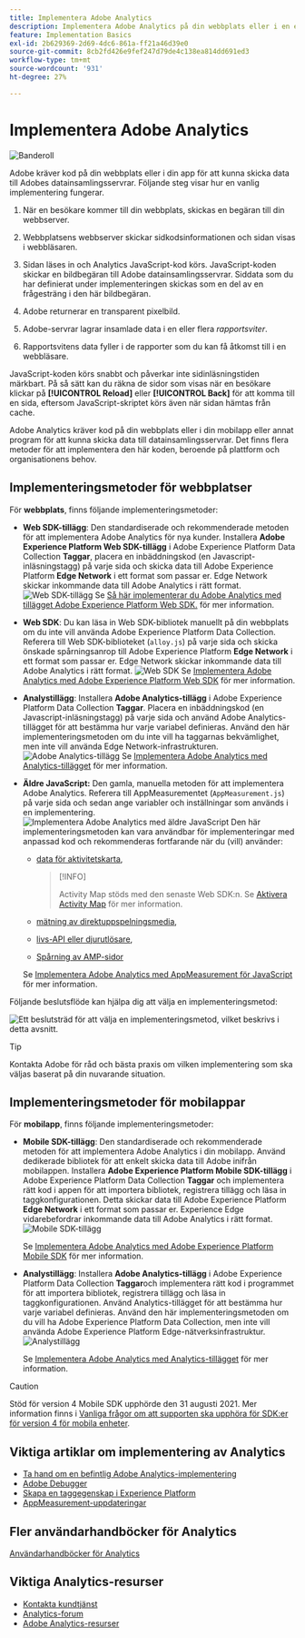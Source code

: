 ```yaml
---
title: Implementera Adobe Analytics
description: Implementera Adobe Analytics på din webbplats eller i en egenskap eller app.
feature: Implementation Basics
exl-id: 2b629369-2d69-4dc6-861a-ff21a46d39e0
source-git-commit: 8cb2fd426e9fef247d79de4c138ea814dd691ed3
workflow-type: tm+mt
source-wordcount: '931'
ht-degree: 27%

---
```


# Implementera Adobe Analytics

![Banderoll](../../assets/doc_banner_implement.png)

Adobe kräver kod på din webbplats eller i din app för att kunna skicka data till Adobes datainsamlingsservrar. Följande steg visar hur en vanlig implementering fungerar.

1. När en besökare kommer till din webbplats, skickas en begäran till din webbserver.
2. Webbplatsens webbserver skickar sidkodsinformationen och sidan visas i webbläsaren.
3. Sidan läses in och Analytics JavaScript-kod körs.
JavaScript-koden skickar en bildbegäran till Adobe datainsamlingsservrar. Siddata som du har definierat under implementeringen skickas som en del av en frågesträng i den här bildbegäran.

4. Adobe returnerar en transparent pixelbild.
5. Adobe-servrar lagrar insamlade data i en eller flera *rapportsviter*.
6. Rapportsvitens data fyller i de rapporter som du kan få åtkomst till i en webbläsare.

JavaScript-koden körs snabbt och påverkar inte sidinläsningstiden märkbart. På så sätt kan du räkna de sidor som visas när en besökare klickar på **[!UICONTROL Reload]** eller **[!UICONTROL Back]** för att komma till en sida, eftersom JavaScript-skriptet körs även när sidan hämtas från cache.

Adobe Analytics kräver kod på din webbplats eller i din mobilapp eller annat program för att kunna skicka data till datainsamlingsservrar. Det finns flera metoder för att implementera den här koden, beroende på plattform och organisationens behov.

## Implementeringsmetoder för webbplatser

För **webbplats**, finns följande implementeringsmetoder:

* **Web SDK-tillägg**: Den standardiserade och rekommenderade metoden för att implementera Adobe Analytics för nya kunder. Installera **Adobe Experience Platform Web SDK-tillägg** i Adobe Experience Platform Data Collection **Taggar**, placera en inbäddningskod (en Javascript-inläsningstagg) på varje sida och skicka data till Adobe Experience Platform **Edge Network** i ett format som passar er. Edge Network skickar inkommande data till Adobe Analytics i rätt format.
  ![Web SDK-tillägg](./assets/websdk-extension-implementation.png)
Se [Så här implementerar du Adobe Analytics med tillägget Adobe Experience Platform Web SDK.](./aep-edge/overview.md) för mer information.

* **Web SDK**: Du kan läsa in Web SDK-bibliotek manuellt på din webbplats om du inte vill använda Adobe Experience Platform Data Collection. Referera till Web SDK-biblioteket (`alloy.js`) på varje sida och skicka önskade spårningsanrop till Adobe Experience Platform **Edge Network** i ett format som passar er. Edge Network skickar inkommande data till Adobe Analytics i rätt format.
  ![Web SDK](./assets/websdk-implementation.png)
Se [Implementera Adobe Analytics med Adobe Experience Platform Web SDK](./aep-edge/overview.md) för mer information.


* **Analystillägg**: Installera **Adobe Analytics-tillägg** i Adobe Experience Platform Data Collection **Taggar**. Placera en inbäddningskod (en Javascript-inläsningstagg) på varje sida och använd Adobe Analytics-tillägget för att bestämma hur varje variabel definieras. Använd den här implementeringsmetoden om du inte vill ha taggarnas bekvämlighet, men inte vill använda Edge Network-infrastrukturen.
  ![Adobe Analytics-tillägg](./assets/analytics-extension-implementation.png)
Se [Implementera Adobe Analytics med Analytics-tillägget](launch/overview.md) för mer information.

* **Äldre JavaScript:** Den gamla, manuella metoden för att implementera Adobe Analytics. Referera till AppMeasurementet (`AppMeasurement.js`) på varje sida och sedan ange variabler och inställningar som används i en implementering.
  ![Implementera Adobe Analytics med äldre JavaScript](./assets/appmeasurement-implementation.png)
Den här implementeringsmetoden kan vara användbar för implementeringar med anpassad kod och rekommenderas fortfarande när du (vill) använder:

   * [data för aktivitetskarta](../analyze/activity-map/activity-map.md),

     >[!INFO]
     >
     >Activity Map stöds med den senaste Web SDK:n. Se [Aktivera Activity Map](/help/analyze/activity-map/activitymap-getting-started/activitymap-getting-started-admins/activitymap-enable.md) för mer information.

   * [mätning av direktuppspelningsmedia](https://experienceleague.adobe.com/docs/media-analytics/using/media-overview.html?lang=en),

   * [livs-API eller djurutlösare](https://github.com/AdobeDocs/analytics-1.4-apis/blob/master/docs/live-stream-api/getting_started.md),

   * [Spårning av AMP-sidor](./other/amp.md)

  Se [Implementera Adobe Analytics med AppMeasurement för JavaScript](js/overview.md) för mer information.

Följande beslutsflöde kan hjälpa dig att välja en implementeringsmetod:

![Ett beslutsträd för att välja en implementeringsmetod, vilket beskrivs i detta avsnitt.](./assets/decision-tree.png)


>[!TIP]
>
>Kontakta Adobe för råd och bästa praxis om vilken implementering som ska väljas baserat på din nuvarande situation.

## Implementeringsmetoder för mobilappar

För **mobilapp**, finns följande implementeringsmetoder:

* **Mobile SDK-tillägg**: Den standardiserade och rekommenderade metoden för att implementera Adobe Analytics i din mobilapp. Använd dedikerade bibliotek för att enkelt skicka data till Adobe inifrån mobilappen. Installera **Adobe Experience Platform Mobile SDK-tillägg** i Adobe Experience Platform Data Collection **Taggar** och implementera rätt kod i appen för att importera bibliotek, registrera tillägg och läsa in taggkonfigurationen. Detta skickar data till Adobe Experience Platform **Edge Network** i ett format som passar er. Experience Edge vidarebefordrar inkommande data till Adobe Analytics i rätt format.
  ![Mobile SDK-tillägg](./assets/mobilesdk-extension.png)

  Se [Implementera Adobe Analytics med Adobe Experience Platform Mobile SDK](../implement/aep-edge/mobile-sdk/overview.md) för mer information.

* **Analystillägg**: Installera **Adobe Analytics-tillägg** i Adobe Experience Platform Data Collection **Taggar**och implementera rätt kod i programmet för att importera bibliotek, registrera tillägg och läsa in taggkonfigurationen. Använd Analytics-tillägget för att bestämma hur varje variabel definieras. Använd den här implementeringsmetoden om du vill ha Adobe Experience Platform Data Collection, men inte vill använda Adobe Experience Platform Edge-nätverksinfrastruktur.
  ![Analystillägg](./assets/mobilesdk-analytics-extension.png)

  Se [Implementera Adobe Analytics med Analytics-tillägget](../implement/aep-edge/mobile-sdk/overview.md) för mer information.


>[!CAUTION]
>
>Stöd för version 4 Mobile SDK upphörde den 31 augusti 2021. Mer information finns i [Vanliga frågor om att supporten ska upphöra för SDK:er för version 4 för mobila enheter](https://developer.adobe.com/client-sdks/documentation/v4-end-of-life-faq/).

## Viktiga artiklar om implementering av Analytics

* [Ta hand om en befintlig Adobe Analytics-implementering](/help/implement/prepare/existing-implementation.md)
* [Adobe Debugger](validate/debugger.md)
* [Skapa en taggegenskap i Experience Platform](launch/create-analytics-property.md)
* [AppMeasurement-uppdateringar](appmeasurement-updates.md)

## Fler användarhandböcker för Analytics

[Användarhandböcker för Analytics](https://experienceleague.adobe.com/docs/analytics.html)

## Viktiga Analytics-resurser

* [Kontakta kundtjänst](https://experienceleague.adobe.com/?support-solution=Analytics&amp;lang=sv#support)
* [Analytics-forum](https://experienceleaguecommunities.adobe.com/t5/adobe-analytics/ct-p/adobe-analytics-community)
* [Adobe Analytics-resurser](https://experienceleaguecommunities.adobe.com/t5/adobe-analytics-discussions/adobe-analytics-resources/m-p/276666)
